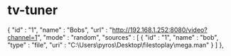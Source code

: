 # tv-tuner



  {
    "id" : "1",
    "name" : "Bobs",
    "url" : "http://192.168.1.252:8080/video?channel=1",
    "mode" : "random",
    "sources" : [
      {
        "id" : "1",
        "name" : "bob",
        "type" : "file",
        "uri" : "C:\\Users\\pyros\\Desktop\\filestoplay\\mega.man"
      }
    ]
  },